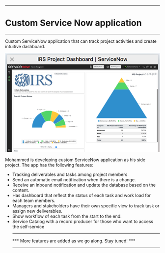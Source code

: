 ***
# Custom Service Now application
***
Custom ServiceNow application that can track project activities and create intuitive dashboard.

![Custom Application](https://github.com/mrkem598/customSN_app/blob/master/custom_app.png)

Mohammed is developing custom ServiceNow application as his side project. The app has the following features:
* Tracking deliverables and tasks among project members.
* Send an automatic email notification when there is a change.
* Receive an inbound notification and update the database based on the content.
* Has dashboard that reflect the status of each task and work load for each team members.
* Managers and stakeholders have their own specific view to track task or assign new deliverables.
* Show workflow of each task from the start to the end.
* Service Catalog with a record producer for those who want to access the self-service
     ***
     *** More features are added as we go along. Stay tuned! ***
     ***
